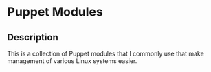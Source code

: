 # Puppet Modules

## Description
This is a collection of Puppet modules that I commonly use that make management of various Linux systems easier.

